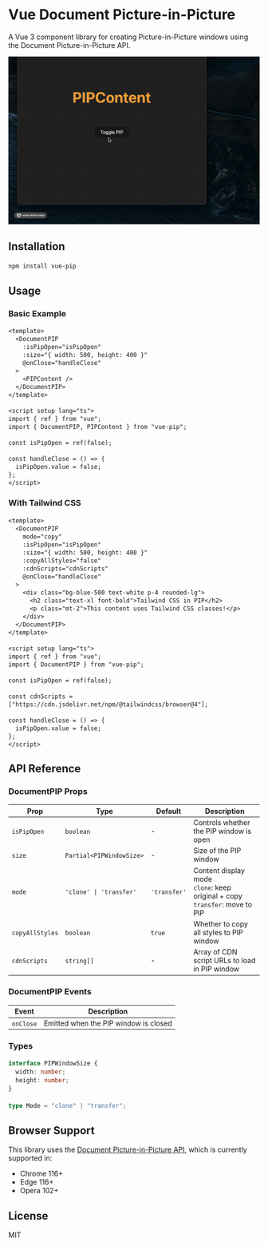 # Vue Document Picture-in-Picture

A Vue 3 component library for creating Picture-in-Picture windows using the Document Picture-in-Picture API.

![Vue PIP Demo](./demo.gif)

## Installation

```bash
npm install vue-pip
```

## Usage

### Basic Example

```vue
<template>
  <DocumentPIP
    :isPipOpen="isPipOpen"
    :size="{ width: 500, height: 400 }"
    @onClose="handleClose"
  >
    <PIPContent />
  </DocumentPIP>
</template>

<script setup lang="ts">
import { ref } from "vue";
import { DocumentPIP, PIPContent } from "vue-pip";

const isPipOpen = ref(false);

const handleClose = () => {
  isPipOpen.value = false;
};
</script>
```

### With Tailwind CSS

```vue
<template>
  <DocumentPIP
    mode="copy"
    :isPipOpen="isPipOpen"
    :size="{ width: 500, height: 400 }"
    :copyAllStyles="false"
    :cdnScripts="cdnScripts"
    @onClose="handleClose"
  >
    <div class="bg-blue-500 text-white p-4 rounded-lg">
      <h2 class="text-xl font-bold">Tailwind CSS in PIP</h2>
      <p class="mt-2">This content uses Tailwind CSS classes!</p>
    </div>
  </DocumentPIP>
</template>

<script setup lang="ts">
import { ref } from "vue";
import { DocumentPIP } from "vue-pip";

const isPipOpen = ref(false);

const cdnScripts = ["https://cdn.jsdelivr.net/npm/@tailwindcss/browser@4"];

const handleClose = () => {
  isPipOpen.value = false;
};
</script>
```

## API Reference

### DocumentPIP Props

| Prop            | Type                     | Default      | Description                                                                      |
| --------------- | ------------------------ | ------------ | -------------------------------------------------------------------------------- |
| `isPipOpen`     | `boolean`                | -            | Controls whether the PIP window is open                                          |
| `size`          | `Partial<PIPWindowSize>` | -            | Size of the PIP window                                                           |
| `mode`          | `'clone' \| 'transfer'`  | `'transfer'` | Content display mode<br>`clone`: keep original + copy<br>`transfer`: move to PIP |
| `copyAllStyles` | `boolean`                | `true`       | Whether to copy all styles to PIP window                                         |
| `cdnScripts`    | `string[]`               | -            | Array of CDN script URLs to load in PIP window                                   |

### DocumentPIP Events

| Event     | Description                           |
| --------- | ------------------------------------- |
| `onClose` | Emitted when the PIP window is closed |

### Types

```typescript
interface PIPWindowSize {
  width: number;
  height: number;
}

type Mode = "clone" | "transfer";
```

## Browser Support

This library uses the [Document Picture-in-Picture API](https://developer.chrome.com/docs/web-platform/document-picture-in-picture/), which is currently supported in:

- Chrome 116+
- Edge 116+
- Opera 102+

## License

MIT

